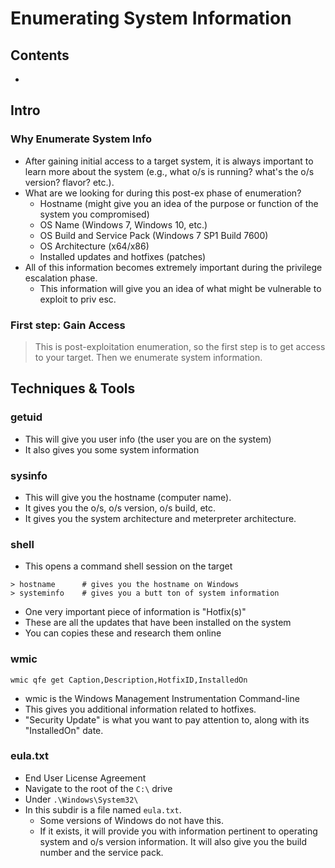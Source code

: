 # Enumerating System Information

## Contents
- []()

## Intro

### Why Enumerate System Info
- After gaining initial access to a target system, it is always important to learn more about the system (e.g., what o/s is running? what's the o/s version? flavor? etc.).
- What are we looking for during this post-ex phase of enumeration?
  - Hostname (might give you an idea of the purpose or function of the system you compromised)
  - OS Name (Windows 7, Windows 10, etc.)
  - OS Build and Service Pack (Windows 7 SP1 Build 7600)
  - OS Architecture (x64/x86)
  - Installed updates and hotfixes (patches)
- All of this information becomes extremely important during the privilege escalation phase.
  - This information will give you an idea of what might be vulnerable to exploit to priv esc.
 
### First step: Gain Access
> This is post-exploitation enumeration, so the first step is to get access to your target. Then we enumerate system information.

## Techniques & Tools

### getuid 
- This will give you user info (the user you are on the system)
- It also gives you some system information

### sysinfo 
- This will give you the hostname (computer name).
- It gives you the o/s, o/s version, o/s build, etc.
- It gives you the system architecture and meterpreter architecture.

### shell 
- This opens a command shell session on the target
```
> hostname      # gives you the hostname on Windows
> systeminfo    # gives you a butt ton of system information
```
- One very important piece of information is "Hotfix(s)"
- These are all the updates that have been installed on the system
- You can copies these and research them online

### wmic
```
wmic qfe get Caption,Description,HotfixID,InstalledOn 
```
- wmic is the Windows Management Instrumentation Command-line
- This gives you additional information related to hotfixes.
- "Security Update" is what you want to pay attention to, along with its "InstalledOn" date.

### eula.txt
- End User License Agreement
- Navigate to the root of the `C:\` drive
- Under `.\Windows\System32\`
- In this subdir is a file named `eula.txt`.
  - Some versions of Windows do not have this.
  - If it exists, it will provide you with information pertinent to operating system and o/s version information. It will also give you the build number and the service pack. 
